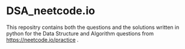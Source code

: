 # DSA_neetcode.io
This repositry contains both the questions and the solutions written in python for the Data Structure and Algorithm questions from https://neetcode.io/practice .

